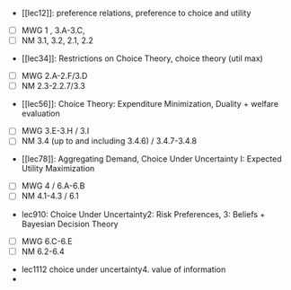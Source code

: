 - [[lec12]]: preference relations, preference to choice and utility

- [ ] MWG 1 , 3.A-3.C, 
- [ ] NM 3.1, 3.2, 2.1, 2.2

- [[lec34]]: Restrictions on Choice Theory, choice theory (util max)

- [ ] MWG 2.A-2.F/3.D
- [ ] NM 2.3-2.2.7/3.3

- [[lec56]]: Choice Theory: Expenditure Minimization, Duality + welfare evaluation

- [ ] MWG 3.E-3.H / 3.I
- [ ] NM 3.4 (up to and including 3.4.6) / 3.4.7-3.4.8

- [[lec78]]: Aggregating Demand, Choice Under Uncertainty I: Expected Utility Maximization

- [ ] MWG 4 / 6.A-6.B
- [ ] NM 4.1-4.3 / 6.1

- lec910: Choice Under Uncertainty2: Risk Preferences, 3: Beliefs + Bayesian Decision Theory

- [ ] MWG 6.C-6.E
- [ ] NM 6.2-6.4

- lec1112 choice under uncertainty4. value of information
- 